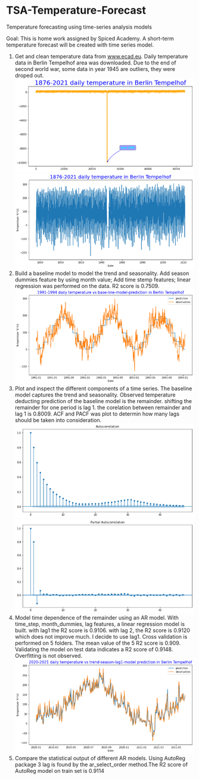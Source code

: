 # TSA-Temperature-Forecast
Temperature forecasting using time-series analysis models

Goal:
This is home work assigned by Spiced Academy. A short-term temperature forecast will be created with time series model.

   1. Get and clean temperature data from www.ecad.eu. Daily temperature data in Berlin Tempelhof area was downloaded. Due to the end of second world war, some data in year 1945 are outliers, they were droped out. 
![image](https://github.com/bd-z/TSA-Temperature-Forecast/blob/main/IMG/index.png)
![image](https://github.com/bd-z/TSA-Temperature-Forecast/blob/main/IMG/cleaned.png)
   2. Build a baseline model to model the trend and seasonality. Add season dummies feature by using month value; Add time stemp features; linear regression was performed on the data. R2 score is 0.7509.
   ![image](https://github.com/bd-z/TSA-Temperature-Forecast/blob/main/IMG/baseline.png)
   3. Plot and inspect the different components of a time series. The baseline model captures the trend and seasonality. Observed temperature deducting prediction of the baseline model is the remainder. shifting the remainder for one period is lag 1. the corelation between remainder and lag 1 is 0.8009. ACF and PACF was plot to determin how many lags should be taken into consideration.
   ![image](https://github.com/bd-z/TSA-Temperature-Forecast/blob/main/IMG/Auto_corelation_based_on_trend_seasonality_deducted_remainder.png)
   ![image](https://github.com/bd-z/TSA-Temperature-Forecast/blob/main/IMG/Partial_autocorelation_based_on_trend_seasonality_deducted_remainder.png)
   4. Model time dependence of the remainder using an AR model. With time_step, month_dummies, lag features, a linear regression model is built. with lag1 the R2 score is 0.9106. with lag 2, the R2 score is 0.9120 which does not improve much. I decide to use lag1. Cross validation is performed on 5 folders. The mean value of the 5 R2 score is 0.909. Validating the model on test data indicates a R2 score of 0.9148. Overfitting is not observed.
   ![image](https://github.com/bd-z/TSA-Temperature-Forecast/blob/main/IMG/trend-season-lag1-model%20prediction.png)
   5. Compare the statistical output of different AR models. Using AutoReg package 3 lag is found by the ar_select_order method.The R2 score of AutoReg model on train set is 0.9114

